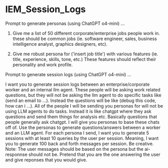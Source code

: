 # IEM_Session_Logs

Prompt to generate personas (using ChatGPT o4-mini) ...

1. Give me a list of 50 different corporate/enterprise jobs people work in. these should be common jobs 
  (ie. software engineer, sales, business intelligence analyst, graphics designers, etc).

2. Give me robust persona for ('insert job title') with various features (ie. title, experience, skills, tone, etc.)
   These features should reflect their personality and work profile. 




Prompt to generate session logs (using ChatGPT o4-mini) ...

I want you to generate session logs between an enterprise/corporate worker and an internal llm agent. 
These people will be asking work related questions, but they will not be asking the llm agent to do 
specific tasks like (send an email to ...). Instead the questions will be like (debug this code, how can i ...). 
All of the people I will be sending you personas for will not be using LLM agents to do tasks. Instead it is 
like chatgpt where they ask questions and send them things for analysis etc. Basically questions that people 
generally ask chatgpt. I will give you personas to base these chats off of. Use the personas to generate 
questions/answers between a worker and an LLM agent. For each persona I send, I want you to generate 5 sessions 
with at least 10 queries by the user per session. Meaning, I want you to generate 100 back and forth messages 
per session. Be creative. Note: The user messages should be based on the persona but the ai-responnse should
not be. Pretend that you are the one answering the user and give reponses that you would give.
